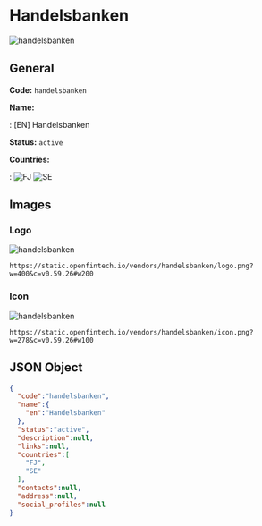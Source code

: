 
# Handelsbanken 
![handelsbanken](https://static.openfintech.io/vendors/handelsbanken/logo.png?w=400&c=v0.59.26#w200)  

## General 
 
**Code:** `handelsbanken` 
 
**Name:** 
 
:	[EN] Handelsbanken 
 
**Status:** `active` 
 
 
**Countries:** 
 
:	![FJ](https://cdnjs.cloudflare.com/ajax/libs/flag-icon-css/3.3.0/flags/4x3/fj.svg#w24) 	![SE](https://cdnjs.cloudflare.com/ajax/libs/flag-icon-css/3.3.0/flags/4x3/se.svg#w24)  

## Images 

### Logo 
 
![handelsbanken](https://static.openfintech.io/vendors/handelsbanken/logo.png?w=400&c=v0.59.26#w200)  

```
https://static.openfintech.io/vendors/handelsbanken/logo.png?w=400&c=v0.59.26#w200
```  

### Icon 
 
![handelsbanken](https://static.openfintech.io/vendors/handelsbanken/icon.png?w=278&c=v0.59.26#w100)  

```
https://static.openfintech.io/vendors/handelsbanken/icon.png?w=278&c=v0.59.26#w100
```  

## JSON Object 

```json
{
  "code":"handelsbanken",
  "name":{
    "en":"Handelsbanken"
  },
  "status":"active",
  "description":null,
  "links":null,
  "countries":[
    "FJ",
    "SE"
  ],
  "contacts":null,
  "address":null,
  "social_profiles":null
}
```  

